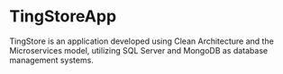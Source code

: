 # TingStoreApp
TingStore is an application developed using Clean Architecture and the Microservices model, utilizing SQL Server and MongoDB as database management systems.
